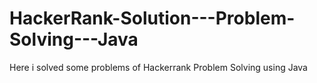 # HackerRank-Solution---Problem-Solving---Java
Here i solved some problems of Hackerrank Problem Solving using Java
